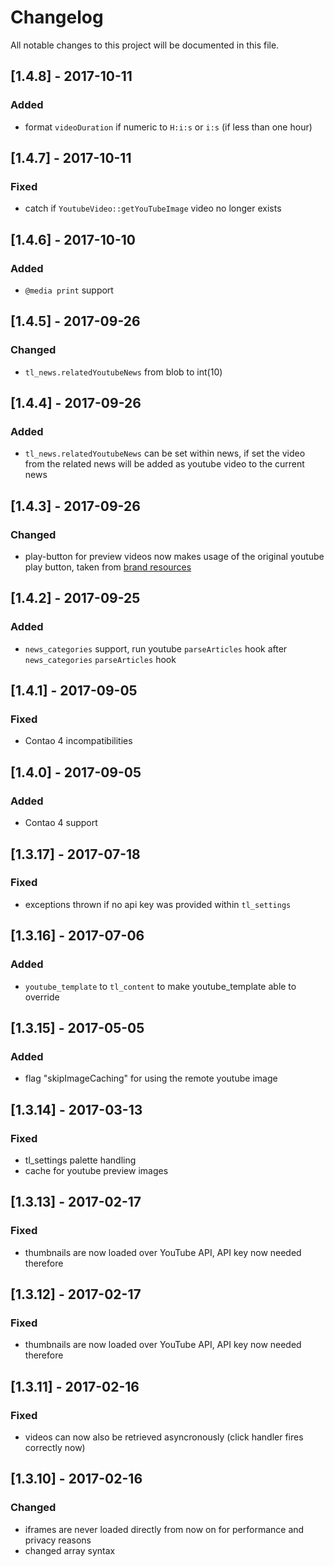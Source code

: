 # Changelog
All notable changes to this project will be documented in this file.

## [1.4.8] - 2017-10-11

### Added
- format `videoDuration` if numeric to `H:i:s` or `i:s` (if less than one hour)

## [1.4.7] - 2017-10-11

### Fixed
- catch if `YoutubeVideo::getYouTubeImage` video no longer exists

## [1.4.6] - 2017-10-10

### Added
- `@media print` support

## [1.4.5] - 2017-09-26

### Changed
- `tl_news.relatedYoutubeNews` from blob to int(10)

## [1.4.4] - 2017-09-26

### Added
- `tl_news.relatedYoutubeNews` can be set within news, if set the video from the related news will be added as youtube video to the current news 

## [1.4.3] - 2017-09-26

### Changed
- play-button for preview videos now makes usage of the original youtube play button, taken from [brand resources](https://www.youtube.com/yt/about/brand-resources/)

## [1.4.2] - 2017-09-25

### Added
- `news_categories` support, run  youtube `parseArticles` hook after `news_categories` `parseArticles` hook

## [1.4.1] - 2017-09-05

### Fixed
- Contao 4 incompatibilities

## [1.4.0] - 2017-09-05

### Added
- Contao 4 support

## [1.3.17] - 2017-07-18

### Fixed
- exceptions thrown if no api key was provided within `tl_settings`

## [1.3.16] - 2017-07-06

### Added
- `youtube_template` to `tl_content` to make youtube_template able to override

## [1.3.15] - 2017-05-05

### Added
- flag "skipImageCaching" for using the remote youtube image

## [1.3.14] - 2017-03-13

### Fixed
- tl_settings palette handling
- cache for youtube preview images

## [1.3.13] - 2017-02-17

### Fixed
- thumbnails are now loaded over YouTube API, API key now needed therefore

## [1.3.12] - 2017-02-17

### Fixed
- thumbnails are now loaded over YouTube API, API key now needed therefore

## [1.3.11] - 2017-02-16

### Fixed
- videos can now also be retrieved asyncronously (click handler fires correctly now)

## [1.3.10] - 2017-02-16

### Changed
- iframes are never loaded directly from now on for performance and privacy reasons
- changed array syntax
